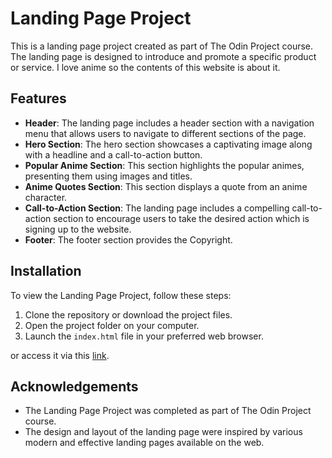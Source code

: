 # Landing Page Project

This is a landing page project created as part of The Odin Project course. The landing page is designed to introduce and promote a specific product or service. I love anime so the contents of this website is about it.

## Features

- **Header**: The landing page includes a header section with a navigation menu that allows users to navigate to different sections of the page.
- **Hero Section**: The hero section showcases a captivating image along with a headline and a call-to-action button.
- **Popular Anime Section**: This section highlights the popular animes, presenting them using images and titles.
- **Anime Quotes Section**: This section displays a quote from an anime character.
- **Call-to-Action Section**: The landing page includes a compelling call-to-action section to encourage users to take the desired action which is signing up to the website.
- **Footer**: The footer section provides the Copyright.

## Installation

To view the Landing Page Project, follow these steps:

1. Clone the repository or download the project files.
2. Open the project folder on your computer.
3. Launch the `index.html` file in your preferred web browser.

or access it via this [link](https://acorbillo.github.io/odin-landing-page/).

## Acknowledgements

- The Landing Page Project was completed as part of The Odin Project course.
- The design and layout of the landing page were inspired by various modern and effective landing pages available on the web.